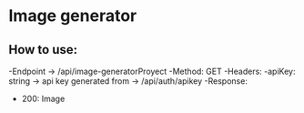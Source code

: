 # Image generator

## How to use:

-Endpoint -> /api/image-generatorProyect
-Method: GET
-Headers: 
 -apiKey: string -> api key generated from -> /api/auth/apikey
-Response:
 - 200: Image